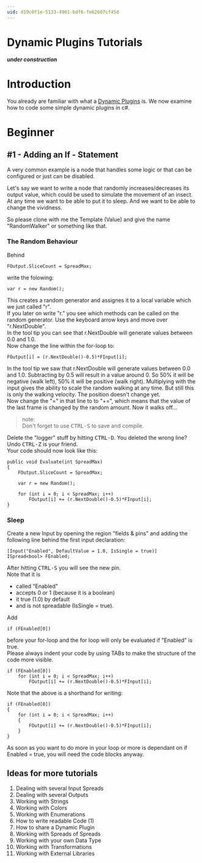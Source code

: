 ```yaml
---
uid: d19c0f1e-5133-4901-bdf6-fe62607cf45d
---
```


# Dynamic Plugins Tutorials
***under construction***  

# Introduction

You already are familiar with what a [Dynamic Plugins](xref:dc107197-be10-4608-90ee-e5a8f856c146) is. We now examine how to code some simple dynamic plugins in c#.  

# Beginner
## #1 - Adding an If - Statement
A very common example is a node that handles some logic or that can be configured or just can be disabled.  

Let's say we want to write a node that randomly increases/decreases its output value, which could be used to simulate the movement of an insect. At any time we want to be able to put it to sleep. And we want to be able to change the vividness.  

So please clone with me the <span class="node">Template (Value)</span> and give the name "RandomWalker" or something like that.  

### The Random Behaviour
Behind   
```  
FOutput.SliceCount = SpreadMax;
```  
write the folowing:  
```  
var r = new Random();
```  
This creates a random generator and assignes it to a local variable which we just called "r".  
If you later on write "r." you see which methods can be called on the random generator. Use the keyboard arrow keys and move over "r.NextDouble".   
In the tool tip you can see that r.NextDouble will generate values between 0.0 and 1.0.   
Now change the line within the for-loop to:  
```  
FOutput[i] = (r.NextDouble()-0.5)*FInput[i];
```  
In the tool tip we saw that r.NextDouble will generate values between 0.0 and 1.0. Subtracting by 0.5 will result in a value around 0. So 50% it will be negative (walk left), 50% it will be positive (walk right). Multiplying with the input gives the ability to scale the random walking at any time. But still this is only the walking velocity. The position doesn't change yet.  
Now change the "=" in that line to to "+=", which means that the value of the last frame is changed by the random amount. Now it walks off...  
>note:  
Don't forget to use <kbd>CTRL-S</kbd> to save and compile.  
  
Delete the "logger" stuff by hitting <kbd>CTRL-D</kbd>. You deleted the wrong line? Undo <kbd>CTRL-Z</kbd> is your friend.  
Your code should now look like this:  
```  
public void Evaluate(int SpreadMax)  
{  
	FOutput.SliceCount = SpreadMax;

	var r = new Random();
						
	for (int i = 0; i < SpreadMax; i++)
		FOutput[i] += (r.NextDouble()-0.5)*FInput[i];	
}  

```  

### Sleep
Create a new Input by opening the region "fields & pins" and adding the following line behind the first input declaration:  
```  
[Input("Enabled", DefaultValue = 1.0, IsSingle = true)]  
ISpread<bool> FEnabled;
```  
After hitting <kbd>CTRL-S</kbd> you will see the new pin.  
Note that it is   
* called "Enabled"   
* accepts 0 or 1 (because it is a boolean)  
* it true (1.0) by default  
* and is not spreadable (IsSingle = true).  

Add   
```  
if (FEnabled[0])
```  
before your for-loop and the for loop will only be evaluated if "Enabled" is true.   
Please always indent your code by using TABs to make the structure of the code more visible.   

```  
if (FEnabled[0])  
	for (int i = 0; i < SpreadMax; i++)
		FOutput[i] += (r.NextDouble()-0.5)*FInput[i];
```

Note that the above is a shorthand for writing:  
```  
if (FEnabled[0])  
{  
	for (int i = 0; i < SpreadMax; i++)
	{
		FOutput[i] += (r.NextDouble()-0.5)*FInput[i];
	}
}
```  
As soon as you want to do more in your loop or more is dependant on if Enabled = true, you will need the code blocks anyway.  

## Ideas for more tutorials
1. Dealing with several Input Spreads
1. Dealing with several Outputs 
1. Working with Strings
1. Working with Colors
1. Working with Enumerations
1. How to write readable Code (1)
1. How to share a Dynamic Plugin
1. Working with Spreads of Spreads
1. Working with your own Data Type
1. Working with Transformations
1. Working with External Libraries 